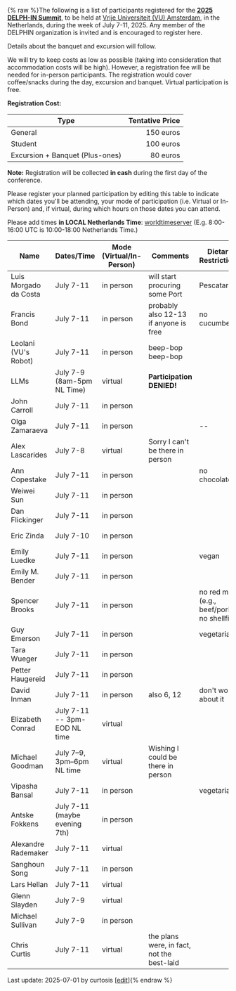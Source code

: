 {% raw %}The following is a list of participants registered for the [**2025 DELPH-IN Summit**](https://delph-in.github.io/docs/summits/AmsterdamTop), to be held at [Vrije Universiteit (VU) Amsterdam](https://vu.nl/en), in the Netherlands, during the week of July 7-11, 2025.  Any member of the DELPHIN organization is invited and is encouraged to register here.

Details about the banquet and excursion will follow.

We will try to keep costs as low as possible (taking into consideration that accommodation costs will be high). However, a registration fee will be needed for in-person participants. The registration would cover coffee/snacks during the day, excursion and banquet. Virtual participation is free.

**Registration Cost:**

| Type    | Tentative Price |
|---------|---------------------:|
| General | 150 euros            |
| Student | 100 euros            |
| Excursion + Banquet (Plus-ones) |  80 euros|

**Note:** Registration will be collected **in cash** during the first day of the conference. 

Please register your planned participation by editing this table to indicate which dates you'll
be attending, your mode of participation (i.e. Virtual or In-Person) and, if virtual, during which hours on those dates you can attend.

Please add times **in LOCAL Netherlands Time**:
[worldtimeserver](https://www.worldtimeserver.com/meeting-planner-times.aspx?Day=7&Mon=7&Y=2024&L0=UTC&L1=NL&L2=SG&L3=BR-RJ&L4=US-WA&L5=&L6=&L7=) (E.g. 8:00-16:00 UTC is 10:00-18:00 Netherlands Time.)

| Name | Dates/Time | Mode (Virtual/In-Person) | Comments | Dietary Restrictions | Excursion Plus-ones | No Eduroam |
|-------|------|-----|---------|---------|---------|---------|
|Luis Morgado da Costa|July 7-11|in person | will start procuring some Port |Pescatarian|||
|Francis Bond|July 7-11 | in person |probably also 12-13 if anyone is free| no cucumber | just me ||
|Leolani (VU's Robot)|July 7-11| in person | beep-bop beep-bop ||||
|LLMs |July 7-9 (8am-5pm NL Time)| virtual | **Participation DENIED!** | |||
|John Carroll|July 7-11|in person | || just me ||
|Olga Zamaraeva|July 7-11|in person |  | -- | -- | -- |
|Alex Lascarides| July 7-8| virtual | Sorry I can't be there in person | |||
|Ann Copestake|July 7-11|in person | | no chocolate| just me||
|Weiwei Sun|July 7-11|in person| ||||
|Dan Flickinger|July 7-11|in person | |  | just me|no eduroam|
|Eric Zinda|July 7-10|in person | |||no eduroam|
|Emily Luedke|July 7-11|in person | |vegan|||
|Emily M. Bender|July 7-11|in person| ||||
|Spencer Brooks|July 7-11|in person | |no red meat (e.g., beef/pork), no shellfish|||
|Guy Emerson|July 7-11|in person||vegetarian|||
|Tara Wueger|July 7-11|in person|||||
|Petter Haugereid|July 7-11|in person|||||
|David Inman|July 7-11|in person|also 6, 12|don't worry about it|just me|have eduroam|
|Elizabeth Conrad|July 7-11 -- 3pm-EOD NL time|virtual| ||||
|Michael Goodman|July 7&ndash;9, 3pm&ndash;6pm NL time|virtual| Wishing I could be there in person ||||
|Vipasha Bansal|July 7-11|in person||vegetarian|||
|Antske Fokkens| July 7-11 (maybe evening 7th)|in person|||||
|Alexandre Rademaker| July 7-11|virtual|||||
|Sanghoun Song|July 7-11|in person|||me plus two|have eduroam|
|Lars Hellan | July 7-11 | virtual |||||
|Glenn Slayden| July 7-9 | virtual |||||
|Michael Sullivan | July 7-9 | in person |||||
|Chris Curtis | July 7-11 | virtual | the plans were, in fact, not the best-laid ||||

Last update: 2025-07-01 by curtosis [[edit](https://github.com/delph-in/docs/wiki/AmsterdamParticipants/_edit)]{% endraw %}